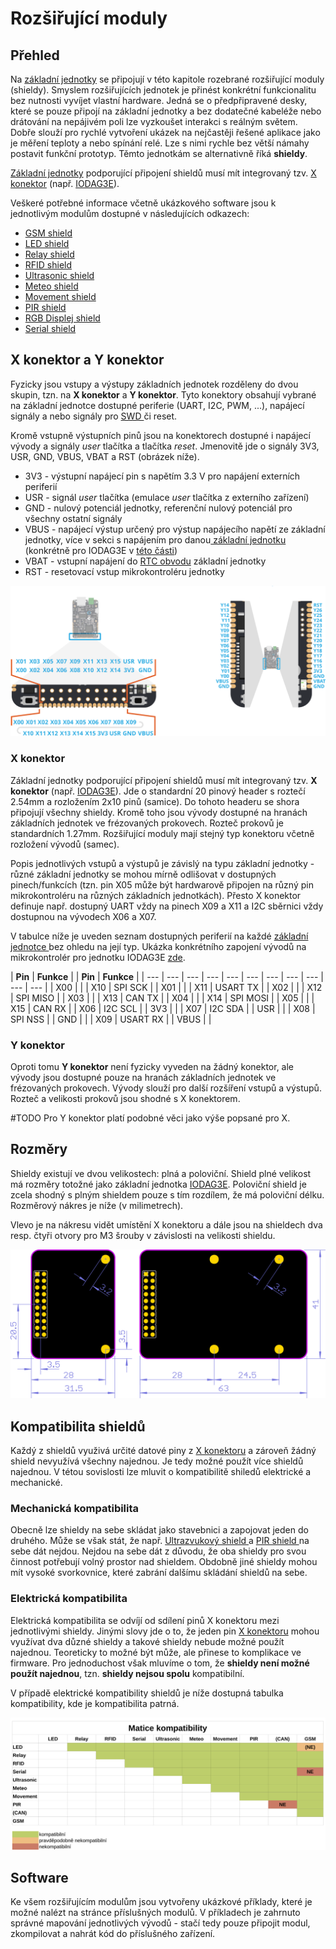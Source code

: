 # Rozšiřující moduly

## Přehled

Na [základní jednotky](../zakladni-jednotky/) se připojují v této kapitole rozebrané rozšiřující moduly \(shieldy\). Smyslem rozšiřujících jednotek je přinést konkrétní funkcionalitu bez nutnosti vyvíjet vlastní hardware. Jedná se o předpřipravené desky, které se pouze připojí na základní jednotky a bez dodatečné kabeléže nebo drátování na nepájivém poli lze vyzkoušet interakci s reálným světem. Dobře slouží pro rychlé vytvoření ukázek na nejčastěji řešené aplikace jako je měření teploty a nebo spínání relé. Lze s nimi rychle bez větší námahy postavit funkční prototyp. Těmto jednotkám se alternativně říká **shieldy**.

[Základní jednotky](../zakladni-jednotky/) podporující připojení shieldů musí mít integrovaný tzv. [X konektor](./#x-konektor-a-y-konektor) \(např. [IODAG3E](../zakladni-jednotky/iodag3e/)\).

Veškeré potřebné informace včetně ukázkového software jsou k jednotlivým modulům dostupné v následujících odkazech:

* [GSM shield](gsm-shield.md)
* [LED shield](led-shield.md)
* [Relay shield](relay-shield.md)
* [RFID shield](rfid-shield.md)
* [Ultrasonic shield](ultrasonic-shield.md)
* [Meteo shield](meteo-shield.md)
* [Movement shield](movement-shield.md)
* [PIR shield](pir-shield.md)
* [RGB Displej shield](rgb-displej-shield.md)
* [Serial shield](serial-shield.md)

## X konektor a Y konektor

Fyzicky jsou vstupy a výstupy základních jednotek rozděleny do dvou skupin, tzn. na **X konektor** a **Y konektor**. Tyto konektory obsahují vybrané na základní jednotce dostupné periferie \(UART, I2C, PWM, ...\), napájecí signály a nebo signály pro [SWD ](../../programovani-hw/offline-programovani/)či reset.

Kromě vstupně výstupních pinů jsou na konektorech dostupné i napájecí vývody a signály _user_ tlačítka a tlačítka _reset_. Jmenovitě jde o signály 3V3, USR, GND, VBUS, VBAT a RST \(obrázek níže\).

* 3V3 - výstupní napájecí pin s napětím 3.3 V pro napájení externích periferií
* USR - signál _user_ tlačítka \(emulace _user_ tlačítka z externího zařízení\)
* GND - nulový potenciál jednotky, referenční nulový potenciál pro všechny ostatní signály
* VBUS - napájecí výstup určený pro výstup napájecího napětí ze základní jednotky, více v sekci s napájením pro danou[ základní jednotku](../zakladni-jednotky/#prehled) \(konkrétně pro IODAG3E v [této části](../zakladni-jednotky/iodag3e/#moznosti-napajeni)\)
* VBAT - vstupní napájení do [RTC obvodu](../../funkcionality/pripojeni-zdroje-k-vbat.md) základní jednotky 
* RST - resetovací vstup mikrokontroléru jednotky

![P&#x159;&#xED;klad X konektoru \(vlevo\) a Y konektory \(vpravo\) na z&#xE1;kladn&#xED; desce IODAG3E.](../../../.gitbook/assets/x_y_conn%20%283%29.png)

### X konektor

Základní jednotky podporující připojení shieldů musí mít integrovaný tzv. **X konektor** \(např. [IODAG3E](../zakladni-jednotky/iodag3e/)\). Jde o standardní 20 pinový header s roztečí 2.54mm a rozložením 2x10 pinů \(samice\). Do tohoto headeru se shora připojují všechny shieldy. Kromě toho jsou vývody dostupné na hranách základních jednotek ve frézovaných prokovech. Rozteč prokovů je standardních 1.27mm. Rozšiřující moduly mají stejný typ konektoru včetně rozložení vývodů \(samec\).

Popis jednotlivých vstupů a výstupů je závislý na typu základní jednotky - různé základní jednotky se mohou mírně odlišovat v dostupných pinech/funkcích \(tzn. pin X05 může být hardwarově připojen na různý pin mikrokontroléru na různých základních jednotkách\). Přesto X konektor definuje např. dostupný UART vždy na pinech X09 a X11 a I2C sběrnici vždy dostupnou na vývodech X06 a X07.

V tabulce níže je uveden seznam dostupných periferií na každé [základní jednotce ](../zakladni-jednotky/)bez ohledu na její typ. Ukázka konkrétního zapojení vývodů na mikrokontrolér pro jednotku IODAG3E [zde](../zakladni-jednotky/iodag3e/konektor-x-a-y.md).

| **Pin** | **Funkce** |  | **Pin** | **Funkce** |
| --- | --- | --- | --- | --- | --- | --- | --- | --- | --- | --- |
| X00 |  |  | X10 | SPI SCK |
| X01 |  |  | X11 | USART TX |
| X02 |  |  | X12 | SPI MISO |
| X03 |  |  | X13 | CAN TX |
| X04 |  |  | X14 | SPI MOSI |
| X05 |  |  | X15 | CAN RX |
| X06 | I2C SCL |  | 3V3 |  |
| X07 | I2C SDA |  | USR |  |
| X08 | SPI NSS |  | GND |  |
| X09 | USART RX |  | VBUS |  |

### **Y konektor**

Oproti tomu **Y konektor** není fyzicky vyveden na žádný konektor, ale vývody jsou dostupné pouze na hranách základních jednotek ve frézovaných prokovech. Vývody slouží pro další rozšíření vstupů a výstupů. Rozteč a velikosti prokovů jsou shodné s X konektorem.

\#TODO Pro Y konektor platí podobné věci jako výše popsané pro X.

## Rozměry

Shieldy existují ve dvou velikostech: plná a poloviční. Shield plné velikost má rozměry totožné jako základní jednotka [IODAG3E](../zakladni-jednotky/iodag3e/). Poloviční shield je zcela shodný s plným shieldem pouze s tím rozdílem, že má poloviční délku. Rozměrový nákres je níže \(v milimetrech\).

Vlevo je na nákresu vidět umístění X konektoru a dále jsou na shieldech dva resp. čtyři otvory pro M3 šrouby v závislosti na velikosti shieldu.

![Vlevo shield polovi&#x10D;n&#xED; velikosti, vpravo pln&#xE1; velikost.](../../../.gitbook/assets/shields_both_sizes_dimensions.png)

## Kompatibilita shieldů

Každý z shieldů využivá určité datové piny z [X konektoru](../zakladni-jednotky/iodag3e/rozhrani-a-periferie.md#pinout) a zároveň žádný shield nevyužívá všechny najednou. Je tedy možné použít více shieldů najednou. V tétou sovislosti lze mluvit o kompatibilitě shiledů elektrické a mechanické.

### Mechanická kompatibilita

Obecně lze shieldy na sebe skládat jako stavebnici a zapojovat jeden do druhého. Může se však stát, že např. [Ultrazvukový shield ](ultrasonic-shield.md)a [PIR shield ](pir-shield.md)na sebe dát nejdou. Nejdou na sebe dát z důvodu, že oba shieldy pro svou činnost potřebují volný prostor nad shieldem. Obdobně jiné shieldy mohou mít vysoké svorkovnice, které zabrání dalšímu skládání shieldů na sebe.

### Elektrická kompatibilita

Elektrická kompatibilita se odvíjí od sdílení pinů X konektoru mezi jednotlivými shieldy. Jinými slovy jde o to, že jeden pin [X konektoru](../zakladni-jednotky/iodag3e/rozhrani-a-periferie.md#pinout) mohou využívat dva důzné shieldy a takové shieldy nebude možné použít najednou. Teoreticky to možné být může, ale přinese to komplikace ve firmware. Pro jednoduchost však mluvíme o tom, že **shieldy není možné použít najednou**, tzn. **shieldy nejsou spolu** kompatibilní.

V případě elektrické kompatibility shieldů je níže dostupná tabulka kompatibility, kde je kompatibilita patrná.

![](../../../.gitbook/assets/xconn.svg)

## Software

Ke všem rozšiřujícím modulům jsou vytvořeny ukázkové příklady, které je možné nalézt na stránce příslušných modulů. V příkladech je zahrnuto správné mapování jednotlivých vývodů - stačí tedy pouze připojit modul, zkompilovat a nahrát kód do příslušného zařízení.

